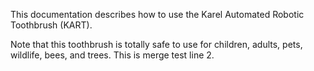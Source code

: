 This documentation describes how to use the Karel Automated Robotic Toothbrush (KART).

Note that this toothbrush is totally safe to use for children, adults, pets, wildlife, bees, and trees. This is merge test line 2.

